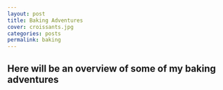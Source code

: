 ```yaml
---
layout: post
title: Baking Adventures
cover: croissants.jpg
categories: posts
permalink: baking
---
```


## Here will be an overview of some of my baking adventures
